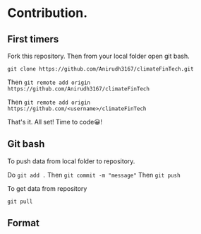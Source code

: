# Contribution.

## First timers

Fork this repository.
Then from your local folder open git bash.

`git clone https://github.com/Anirudh3167/climateFinTech.git`

Then `git remote add origin https://github.com/Anirudh3167/climateFinTech`

Then `git remote add origin https://github.com/<username>/climateFinTech`

That's it. All set! Time to code😀!


## Git bash
To push data from local folder to repository.

Do `git add .`
Then `git commit -m "message"`
Then `git push`

To get data from repository

`git pull`

## Format

